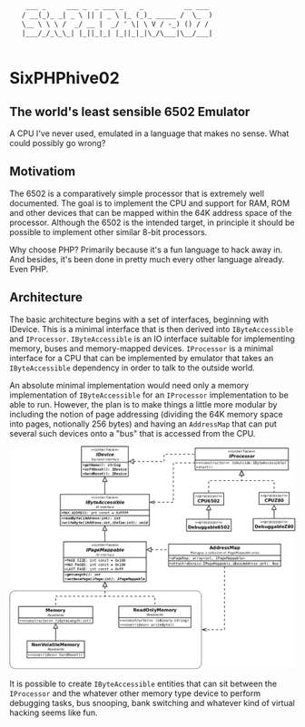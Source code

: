 ```
    ___ _     ___ _  _ ___ _    _          __ ___
   / __(_)_ _| _ \ || | _ \ |_ (_)_ _____ /  \_  )
   \__ \ \ \ /  _/ __ |  _/ ' \| \ V / -_) () / /
   |___/_/_\_\_| |_||_|_| |_||_|_|\_/\___|\__/___|
 
```
# SixPHPhive02
## The world's least sensible 6502 Emulator

A CPU I've never used, emulated in a language that makes no sense. What could possibly go wrong?

## Motivatiom

The 6502 is a comparatively simple processor that is extremely well documented. The goal is to implement the CPU and support for RAM, ROM and other devices that can be mapped within the 64K address space of the processor. Although the 6502 is the intended target, in principle it should be possible to implement other similar 8-bit processors.

Why choose PHP? Primarily because it's a fun language to hack away in. And besides, it's been done in pretty much every other language already. Even PHP.

## Architecture

The basic architecture begins with a set of interfaces, beginning with IDevice. This is a minimal interface that is then derived into `IByteAccessible` and `IProcessor`. `IByteAccessible` is an IO interface suitable for implementing memory, buses and memory-mapped devices. `IProcessor` is a minimal interface for a CPU that can be implemented by emulator that takes an `IByteAccessible` dependency in order to talk to the outside world.

An absolute minimal implementation would need only a memory implementation of `IByteAccessible` for an `IProcessor` implementation to be able to run. However, the plan is to make things a little more modular by including the notion of page addressing (dividing the 64K memory space into pages, notionally 256 bytes) and having an `AddressMap` that can put several such devices onto a "bus" that is accessed from the CPU. 

![structure](./docs/architecture.png)

It is possible to create `IByteAccessible` entities that can sit between the `IProcessor` and the whatever other memory type device to perform debugging tasks, bus snooping, bank switching and whatever kind of virtual hacking seems like fun.



